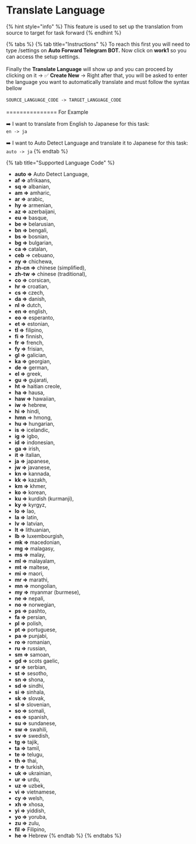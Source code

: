 # Translate Language

{% hint style="info" %}
This feature is used to set up the translation from source to target for task forward
{% endhint %}

{% tabs %}
{% tab title="Instructions" %}
To reach this first you will need to type /settings on **Auto Forward Telegram BOT.** Now click on **work1** so you can access the setup settings. \
\
Finally the **Translate Language** will show up and you can proceed by clicking on it -> ✅ **Create New** -> Right after that, you will be asked to enter the language you want to automatically translate and must follow the syntax bellow\
\
`SOURCE_LANGUAGE_CODE -> TARGET_LANGUAGE_CODE`\
\
\=============== For Example

➡️ I want to translate from English to Japanese for this task: \
`en -> ja`

➡️ I want to Auto Detect Language and translate it to Japanese for this task: \
`auto -> ja`
{% endtab %}

{% tab title="Supported Language Code" %}


* **auto =>** Auto Detect Language,
* **af =>** afrikaans,
* **sq =>** albanian,
* **am =>** amharic,
* **ar =>** arabic,
* **hy =>** armenian,
* **az =>** azerbaijani,
* **eu =>** basque,
* **be =>** belarusian,
* **bn =>** bengali,
* **bs =>** bosnian,
* **bg =>** bulgarian,
* **ca =>** catalan,
* **ceb** => cebuano,
* **ny =>** chichewa,
* **zh-cn =>** chinese (simplified),
* **zh-tw =>** chinese (traditional),
* **co =>** corsican,
* **hr =>** croatian,
* **cs =>** czech,
* **da =>** danish,
* **nl =>** dutch,
* **en =>** english,
* **eo =>** esperanto,
* **et =>** estonian,
* **tl =>** filipino,
* **fi =>** finnish,
* **fr =>** french,
* **fy =>** frisian,
* **gl =>** galician,
* **ka =>** georgian,
* **de =>** german,
* **el =>** greek,
* **gu =>** gujarati,
* **ht =>** haitian creole,
* **ha =>** hausa,
* **haw =>** hawaiian,
* **iw =>** hebrew,
* **hi =>** hindi,
* **hmn** => hmong,
* **hu =>** hungarian,
* **is =>** icelandic,
* **ig =>** igbo,
* **id =>** indonesian,
* **ga =>** irish,
* **it =>** italian,
* **ja =>** japanese,
* **jw =>** javanese,
* **kn =>** kannada,
* **kk =>** kazakh,
* **km =>** khmer,
* **ko =>** korean,
* **ku =>** kurdish (kurmanji),
* **ky =>** kyrgyz,
* **lo =>** lao,
* **la =>** latin,
* **lv =>** latvian,
* **lt =>** lithuanian,
* **lb =>** luxembourgish,
* **mk =>** macedonian,
* **mg =>** malagasy,
* **ms =>** malay,
* **ml =>** malayalam,
* **mt =>** maltese,
* **mi =>** maori,
* **mr =>** marathi,
* **mn =>** mongolian,
* **my =>** myanmar (burmese),
* **ne =>** nepali,
* **no =>** norwegian,
* **ps =>** pashto,
* **fa =>** persian,
* **pl =>** polish,
* **pt =>** portuguese,
* **pa =>** punjabi,
* **ro =>** romanian,
* **ru =>** russian,
* **sm =>** samoan,
* **gd =>** scots gaelic,
* **sr =>** serbian,
* **st =>** sesotho,
* **sn =>** shona,
* **sd =>** sindhi,
* **si =>** sinhala,
* **sk =>** slovak,
* **sl =>** slovenian,
* **so =>** somali,
* **es =>** spanish,
* **su =>** sundanese,
* **sw =>** swahili,
* **sv =>** swedish,
* **tg =>** tajik,
* **ta =>** tamil,
* **te =>** telugu,
* **th =>** thai,
* **tr =>** turkish,
* **uk =>** ukrainian,
* **ur =>** urdu,
* **uz =>** uzbek,
* **vi =>** vietnamese,
* **cy =>** welsh,
* **xh =>** xhosa,
* **yi =>** yiddish,
* **yo =>** yoruba,
* **zu =>** zulu,
* **fil =>** Filipino,
* **he =>** Hebrew
{% endtab %}
{% endtabs %}
